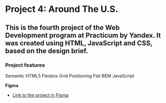 # Project 4: Around The U.S.

## This is the fourth project of the Web Development program at Practicum by Yandex. It was created using HTML, JavaScript and CSS, based on the design brief.

### Project features

Semantic HTML5
Flexbox
Grid
Positioning
Flat BEM
JavaScript

**Figma**

- [Link to the project in Figma](https://www.figma.com/file/SurN1jaeEQIhuZEDMhmWWf/Sprint-4-Around-The-U.S.-desktop-mobile?node-id=0%3A1)
